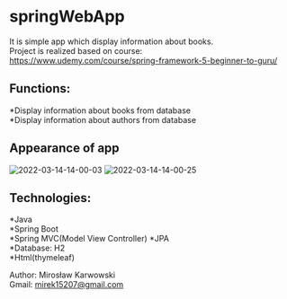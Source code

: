 # springWebApp</br>
It is simple app which display information about books.</br>
Project is realized based on course:</br>
https://www.udemy.com/course/spring-framework-5-beginner-to-guru/
## Functions:</br>
*Display information about books from database</br>
*Display information about authors from database</br>
## Appearance of app
![2022-03-14-14-00-03](https://user-images.githubusercontent.com/62155678/158177179-16dc5664-9202-41d9-90bb-6d033f004b5c.png)
![2022-03-14-14-00-25](https://user-images.githubusercontent.com/62155678/158177199-ca3806a8-a75b-4cff-b089-2e7bfe6e63da.png)

## Technologies:
*Java</br>
*Spring Boot</br>
*Spring MVC(Model View Controller)
*JPA</br>
*Database: H2</br>
*Html(thymeleaf)</br>

Author: Mirosław Karwowski</br>
Gmail: mirek15207@gmail.com</br>
